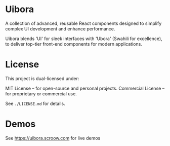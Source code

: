 # Uibora
A collection of advanced, reusable React components designed to simplify complex UI development and enhance performance.

Uibora blends 'UI' for sleek interfaces with 'Ubora' (Swahili for excellence), to deliver top-tier front-end components for modern applications.

# License
This project is dual-licensed under:

MIT License – for open-source and personal projects.
Commercial License – for proprietary or commercial use.

See `./LICENSE.md` for details.

# Demos
See https://uibora.scroow.com for live demos
